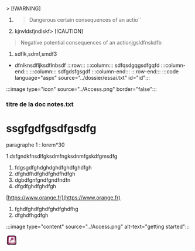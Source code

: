[](../dossier)
[](../notes.txt)> [!WARNING]


1. > Dangerous certain consequences of an actio``
1. kjnvldsfjndlskf> [!CAUTION]
> Negative potential consequences of an actionjgsldfnskdfb
1. sdflk,sdmf,smdf3

- dfnlknsdfljksdflnbsdf
:::row:::
    :::column:::
       sdfqsdgqgsdfgqfd 
    :::column-end:::
    :::column:::
        sdfgdsfgsgdf
    :::column-end:::
:::row-end:::
:::code language="aspx" source="../dossier/essai.txt" id="id":::

:::image type="icon" source="../Access.png" border="false":::
### titre de la doc notes.txt


# ssgfgdfgsdfgsdfg

paragraphe 1 :  lorem*30 

1.dsfgndkfnsdlfgksdmfngksdnmfgskdfgmsdfg
1. fdgsgdfghdghdghdfghdfghdfgh
2. dfghdfhdfghdfghdfhdfgh
3. dgbdfgnfgndfgndfndfn
4. dfgdfghdfghdfgh


[https://www.orange.fr](https://www.orange.fr)

1. fghdfghdfghdfghdfghdfhg
2. dfghdfhgdfgh


:::image type="content" source="../Access.png" alt-text="getting started":::

<img src="../access.png" alt="getting started" style="width: 30px; height: 30px" />